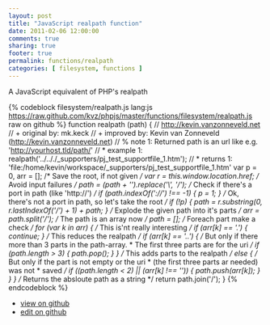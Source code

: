 ```yaml
---
layout: post
title: "JavaScript realpath function"
date: 2011-02-06 12:00:00
comments: true
sharing: true
footer: true
permalink: functions/realpath
categories: [ filesystem, functions ]
---
```

A JavaScript equivalent of PHP's realpath
<!-- more -->
{% codeblock filesystem/realpath.js lang:js https://raw.github.com/kvz/phpjs/master/functions/filesystem/realpath.js raw on github %}
function realpath (path) {
    // http://kevin.vanzonneveld.net
    // +   original by: mk.keck
    // +   improved by: Kevin van Zonneveld (http://kevin.vanzonneveld.net)
    // %        note 1: Returned path is an url like e.g. 'http://yourhost.tld/path/'
    // *     example 1: realpath('../.././_supporters/pj_test_supportfile_1.htm');
    // *     returns 1: 'file:/home/kevin/workspace/_supporters/pj_test_supportfile_1.htm'
    var p = 0,
        arr = []; /* Save the root, if not given */
    var r = this.window.location.href; /* Avoid input failures */
    path = (path + '').replace('\\', '/'); /* Check if there's a port in path (like 'http://') */
    if (path.indexOf('://') !== -1) {
        p = 1;
    } /* Ok, there's not a port in path, so let's take the root */
    if (!p) {
        path = r.substring(0, r.lastIndexOf('/') + 1) + path;
    } /* Explode the given path into it's parts */
    arr = path.split('/'); /* The path is an array now */
    path = []; /* Foreach part make a check */
    for (var k in arr) { /* This is'nt really interesting */
        if (arr[k] == '.') {
            continue;
        } /* This reduces the realpath */
        if (arr[k] == '..') {
/* But only if there more than 3 parts in the path-array.
             * The first three parts are for the uri */
            if (path.length > 3) {
                path.pop();
            }
        } /* This adds parts to the realpath */
        else {
/* But only if the part is not empty or the uri
             * (the first three parts ar needed) was not
             * saved */
            if ((path.length < 2) || (arr[k] !== '')) {
                path.push(arr[k]);
            }
        }
    } /* Returns the absloute path as a string */
    return path.join('/');
}
{% endcodeblock %}
<ul>
 <li><a href="https://github.com/kvz/phpjs/blob/master/functions/filesystem/realpath.js">view on github</a></li>
 <li><a href="https://github.com/kvz/phpjs/edit/master/functions/filesystem/realpath.js">edit on github</a></li>
</ul>
